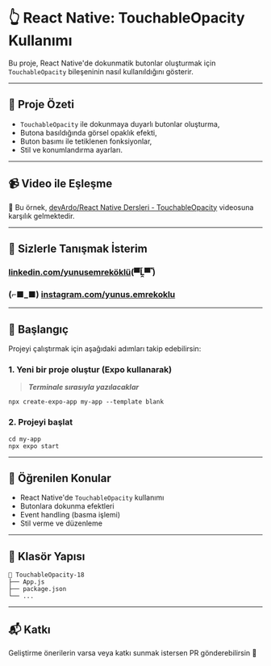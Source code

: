 # 👆 React Native: TouchableOpacity Kullanımı

Bu proje, React Native'de dokunmatik butonlar oluşturmak için `TouchableOpacity` bileşeninin nasıl kullanıldığını gösterir.

---

## 🧱 Proje Özeti

- `TouchableOpacity` ile dokunmaya duyarlı butonlar oluşturma,
- Butona basıldığında görsel opaklık efekti,
- Buton basımı ile tetiklenen fonksiyonlar,
- Stil ve konumlandırma ayarları.

---

## 📹 Video ile Eşleşme

📌 Bu örnek, [devArdo/React Native Dersleri - TouchableOpacity](https://www.youtube.com/watch?v=nRUWihRW3iE&list=PLkcIcaxfjelbSrGLKY4bKh4ppHC7IusKI&index=19) videosuna karşılık gelmektedir.

---

## 🎉 Sizlerle Tanışmak İsterim

### [linkedin.com/yunusemreköklü](https://www.linkedin.com/in/yunusemrek%C3%B6kl%C3%BC/)(▀̿Ĺ̯▀̿ ̿)

### (⌐■_■) [instagram.com/yunus.emrekoklu](https://www.instagram.com/yunus.emrekoklu/)

---

## 🚀 Başlangıç

Projeyi çalıştırmak için aşağıdaki adımları takip edebilirsin:

### 1. Yeni bir proje oluştur (Expo kullanarak)

> **_Terminale sırasıyla yazılacaklar_**

    npx create-expo-app my-app --template blank

### 2. Projeyi başlat

    cd my-app
    npx expo start

---

## 🧠 Öğrenilen Konular

- React Native'de `TouchableOpacity` kullanımı  
- Butonlara dokunma efektleri  
- Event handling (basma işlemi)  
- Stil verme ve düzenleme

---

## 📁 Klasör Yapısı

    📁 TouchableOpacity-18
    ├── App.js
    ├── package.json
    └── ...
    
---

## 📬 Katkı

Geliştirme önerilerin varsa veya katkı sunmak istersen PR gönderebilirsin 🙌
